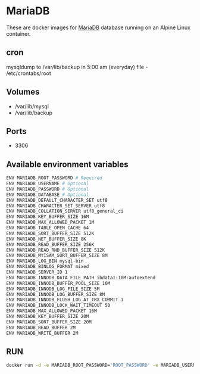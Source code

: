 # MariaDB

These are docker images for [MariaDB](https://mariadb.org) database running on an
Alpine Linux container.

## cron
mysqldump to /var/lib/backup in 5:00 am (everyday)
file - /etc/crontabs/root


## Volumes

* /var/lib/mysql
* /var/lib/backup


## Ports

* 3306


## Available environment variables

```bash
ENV MARIADB_ROOT_PASSWORD # Required
ENV MARIADB_USERNAME # Optional
ENV MARIADB_PASSWORD # Optional
ENV MARIADB_DATABASE # Optional
ENV MARIADB_DEFAULT_CHARACTER_SET utf8
ENV MARIADB_CHARACTER_SET_SERVER utf8
ENV MARIADB_COLLATION_SERVER utf8_general_ci
ENV MARIADB_KEY_BUFFER_SIZE 16M
ENV MARIADB_MAX_ALLOWED_PACKET 1M
ENV MARIADB_TABLE_OPEN_CACHE 64
ENV MARIADB_SORT_BUFFER_SIZE 512K
ENV MARIADB_NET_BUFFER_SIZE 8K
ENV MARIADB_READ_BUFFER_SIZE 256K
ENV MARIADB_READ_RND_BUFFER_SIZE 512K
ENV MARIADB_MYISAM_SORT_BUFFER_SIZE 8M
ENV MARIADB_LOG_BIN mysql-bin
ENV MARIADB_BINLOG_FORMAT mixed
ENV MARIADB_SERVER_ID 1
ENV MARIADB_INNODB_DATA_FILE_PATH ibdata1:10M:autoextend
ENV MARIADB_INNODB_BUFFER_POOL_SIZE 16M
ENV MARIADB_INNODB_LOG_FILE_SIZE 5M
ENV MARIADB_INNODB_LOG_BUFFER_SIZE 8M
ENV MARIADB_INNODB_FLUSH_LOG_AT_TRX_COMMIT 1
ENV MARIADB_INNODB_LOCK_WAIT_TIMEOUT 50
ENV MARIADB_MAX_ALLOWED_PACKET 16M
ENV MARIADB_KEY_BUFFER_SIZE 20M
ENV MARIADB_SORT_BUFFER_SIZE 20M
ENV MARIADB_READ_BUFFER 2M
ENV MARIADB_WRITE_BUFFER 2M
```

## RUN
```bash
docker run -d -e MARIADB_ROOT_PASSWORD='ROOT_PASSWORD' -e MARIADB_USERNAME='USERNAME' -e MARIADB_PASSWORD='PASSWORD' -e MARIADB_DATABASE='DATABASE' -v ~/data/mysql:/var/lib/mysql -p 3306:3306 --name "db" lkid/alpine-mariadb
```
